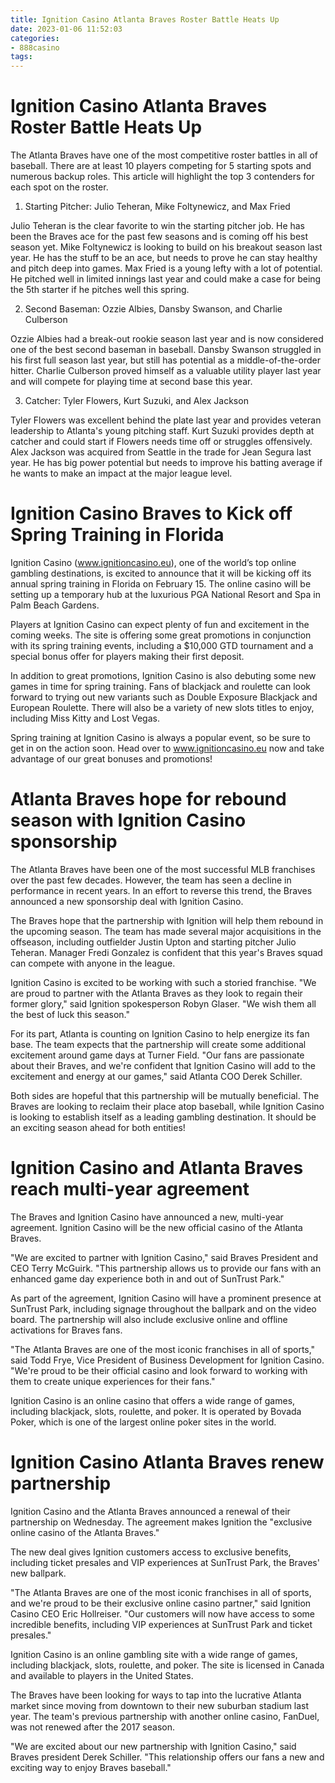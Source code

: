 ```yaml
---
title: Ignition Casino Atlanta Braves Roster Battle Heats Up
date: 2023-01-06 11:52:03
categories:
- 888casino
tags:
---
```



#  Ignition Casino Atlanta Braves Roster Battle Heats Up

The Atlanta Braves have one of the most competitive roster battles in all of baseball. There are at least 10 players competing for 5 starting spots and numerous backup roles. This article will highlight the top 3 contenders for each spot on the roster.

1. Starting Pitcher: Julio Teheran, Mike Foltynewicz, and Max Fried

Julio Teheran is the clear favorite to win the starting pitcher job. He has been the Braves ace for the past few seasons and is coming off his best season yet. Mike Foltynewicz is looking to build on his breakout season last year. He has the stuff to be an ace, but needs to prove he can stay healthy and pitch deep into games. Max Fried is a young lefty with a lot of potential. He pitched well in limited innings last year and could make a case for being the 5th starter if he pitches well this spring.

2. Second Baseman: Ozzie Albies, Dansby Swanson, and Charlie Culberson

Ozzie Albies had a break-out rookie season last year and is now considered one of the best second baseman in baseball. Dansby Swanson struggled in his first full season last year, but still has potential as a middle-of-the-order hitter. Charlie Culberson proved himself as a valuable utility player last year and will compete for playing time at second base this year.

3. Catcher: Tyler Flowers, Kurt Suzuki, and Alex Jackson

Tyler Flowers was excellent behind the plate last year and provides veteran leadership to Atlanta's young pitching staff. Kurt Suzuki provides depth at catcher and could start if Flowers needs time off or struggles offensively. Alex Jackson was acquired from Seattle in the trade for Jean Segura last year. He has big power potential but needs to improve his batting average if he wants to make an impact at the major league level.

#  Ignition Casino Braves to Kick off Spring Training in Florida

Ignition Casino (www.ignitioncasino.eu), one of the world’s top online gambling destinations, is excited to announce that it will be kicking off its annual spring training in Florida on February 15. The online casino will be setting up a temporary hub at the luxurious PGA National Resort and Spa in Palm Beach Gardens.

Players at Ignition Casino can expect plenty of fun and excitement in the coming weeks. The site is offering some great promotions in conjunction with its spring training events, including a $10,000 GTD tournament and a special bonus offer for players making their first deposit.

In addition to great promotions, Ignition Casino is also debuting some new games in time for spring training. Fans of blackjack and roulette can look forward to trying out new variants such as Double Exposure Blackjack and European Roulette. There will also be a variety of new slots titles to enjoy, including Miss Kitty and Lost Vegas.

Spring training at Ignition Casino is always a popular event, so be sure to get in on the action soon. Head over to www.ignitioncasino.eu now and take advantage of our great bonuses and promotions!

#  Atlanta Braves hope for rebound season with Ignition Casino sponsorship

The Atlanta Braves have been one of the most successful MLB franchises over the past few decades. However, the team has seen a decline in performance in recent years. In an effort to reverse this trend, the Braves announced a new sponsorship deal with Ignition Casino.

The Braves hope that the partnership with Ignition will help them rebound in the upcoming season. The team has made several major acquisitions in the offseason, including outfielder Justin Upton and starting pitcher Julio Teheran. Manager Fredi Gonzalez is confident that this year's Braves squad can compete with anyone in the league.

Ignition Casino is excited to be working with such a storied franchise. "We are proud to partner with the Atlanta Braves as they look to regain their former glory," said Ignition spokesperson Robyn Glaser. "We wish them all the best of luck this season."

For its part, Atlanta is counting on Ignition Casino to help energize its fan base. The team expects that the partnership will create some additional excitement around game days at Turner Field. "Our fans are passionate about their Braves, and we're confident that Ignition Casino will add to the excitement and energy at our games," said Atlanta COO Derek Schiller.

Both sides are hopeful that this partnership will be mutually beneficial. The Braves are looking to reclaim their place atop baseball, while Ignition Casino is looking to establish itself as a leading gambling destination. It should be an exciting season ahead for both entities!

#  Ignition Casino and Atlanta Braves reach multi-year agreement

The Braves and Ignition Casino have announced a new, multi-year agreement. Ignition Casino will be the new official casino of the Atlanta Braves.

"We are excited to partner with Ignition Casino," said Braves President and CEO Terry McGuirk. "This partnership allows us to provide our fans with an enhanced game day experience both in and out of SunTrust Park."

As part of the agreement, Ignition Casino will have a prominent presence at SunTrust Park, including signage throughout the ballpark and on the video board. The partnership will also include exclusive online and offline activations for Braves fans.

"The Atlanta Braves are one of the most iconic franchises in all of sports," said Todd Frye, Vice President of Business Development for Ignition Casino. "We're proud to be their official casino and look forward to working with them to create unique experiences for their fans."

Ignition Casino is an online casino that offers a wide range of games, including blackjack, slots, roulette, and poker. It is operated by Bovada Poker, which is one of the largest online poker sites in the world.

#  Ignition Casino Atlanta Braves renew partnership

Ignition Casino and the Atlanta Braves announced a renewal of their partnership on Wednesday. The agreement makes Ignition the "exclusive online casino of the Atlanta Braves."

The new deal gives Ignition customers access to exclusive benefits, including ticket presales and VIP experiences at SunTrust Park, the Braves' new ballpark.

"The Atlanta Braves are one of the most iconic franchises in all of sports, and we're proud to be their exclusive online casino partner," said Ignition Casino CEO Eric Hollreiser. "Our customers will now have access to some incredible benefits, including VIP experiences at SunTrust Park and ticket presales."

Ignition Casino is an online gambling site with a wide range of games, including blackjack, slots, roulette, and poker. The site is licensed in Canada and available to players in the United States.

The Braves have been looking for ways to tap into the lucrative Atlanta market since moving from downtown to their new suburban stadium last year. The team's previous partnership with another online casino, FanDuel, was not renewed after the 2017 season.

"We are excited about our new partnership with Ignition Casino," said Braves president Derek Schiller. "This relationship offers our fans a new and exciting way to enjoy Braves baseball."